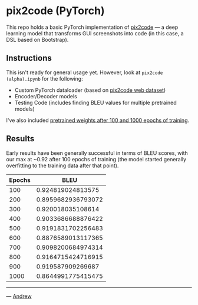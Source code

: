 # pix2code (PyTorch)

This repo holds a basic PyTorch implementation of [pix2code](https://github.com/tonybeltramelli/pix2code) — a deep learning model that transforms GUI screenshots into code (in this case, a DSL based on Bootstrap).

## Instructions

This isn't ready for general usage yet. However, look at `pix2code (alpha).ipynb` for the following:

- Custom PyTorch dataloader (based on [pix2code web dataset](https://github.com/tonybeltramelli/pix2code/tree/master/datasets))
- Encoder/Decoder models
- Testing Code (includes finding BLEU values for multiple pretrained models)

I've also included [pretrained weights after 100 and 1000 epochs of training](https://github.com/andrewsoohwanlee/pix2code-pytorch/releases/tag/v0.1-alpha).

## Results

Early results have been generally successful in terms of BLEU scores, with our max at ~0.92 after 100 epochs of training (the model started generally overfitting to the training data after that point).

| Epochs  | BLEU |
| ------------- | ------------- |
| 100 | 0.924819024813575 |
| 200 | 0.8959682936793072 |
| 300 | 0.920018035108614 |
| 400 | 0.9033686688876422 |
| 500 | 0.9191831702256483 |
| 600 | 0.8876589013117365 |
| 700 | 0.9098200684974314 |
| 800 | 0.9164715424716915 |
| 900 | 0.919587909269687 |
| 1000 | 0.8644991775415475 |

---

— [Andrew](https://andrewlee.design/)
